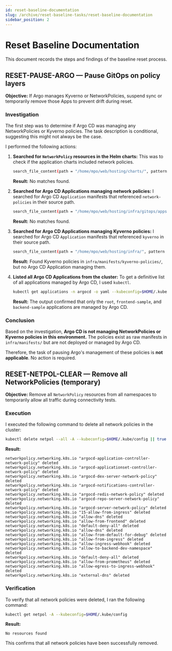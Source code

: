 ```yaml
---
id: reset-baseline-documentation
slug: /archive/reset-baseline-tasks/reset-baseline-documentation
sidebar_position: 2
---
```


# Reset Baseline Documentation

This document records the steps and findings of the baseline reset process.

## RESET-PAUSE-ARGO — Pause GitOps on policy layers

**Objective:** If Argo manages Kyverno or NetworkPolicies, suspend sync or temporarily remove those Apps to prevent drift during reset.

### Investigation

The first step was to determine if Argo CD was managing any NetworkPolicies or Kyverno policies. The task description is conditional, suggesting this might not always be the case.

I performed the following actions:

1.  **Searched for `NetworkPolicy` resources in the Helm charts:** This was to check if the application charts included network policies.

    ```bash
    search_file_content(path = "/home/mpo/web/hosting/charts/", pattern = "kind: NetworkPolicy")
    ```

    **Result:** No matches found.

2.  **Searched for Argo CD Applications managing network policies:** I searched for Argo CD `Application` manifests that referenced `network-policies` in their source path.

    ```bash
    search_file_content(path = "/home/mpo/web/hosting/infra/gitops/apps/", pattern = "network-policies")
    ```

    **Result:** No matches found.

3.  **Searched for Argo CD Applications managing Kyverno policies:** I searched for Argo CD `Application` manifests that referenced `kyverno` in their source path.

    ```bash
    search_file_content(path = "/home/mpo/web/hosting/infra/", pattern = "kyverno")
    ```

    **Result:** Found Kyverno policies in `infra/manifests/kyverno-policies/`, but no Argo CD Application managing them.

4.  **Listed all Argo CD Applications from the cluster:** To get a definitive list of all applications managed by Argo CD, I used `kubectl`.

    ```bash
    kubectl get applications -n argocd -o yaml --kubeconfig=$HOME/.kube/config
    ```

    **Result:** The output confirmed that only the `root`, `frontend-sample`, and `backend-sample` applications are managed by Argo CD.

### Conclusion

Based on the investigation, **Argo CD is not managing NetworkPolicies or Kyverno policies in this environment.** The policies exist as raw manifests in `infra/manifests/` but are not deployed or managed by Argo CD.

Therefore, the task of pausing Argo's management of these policies is **not applicable**. No action is required.

## RESET-NETPOL-CLEAR — Remove all NetworkPolicies (temporary)

**Objective:** Remove all `NetworkPolicy` resources from all namespaces to temporarily allow all traffic during connectivity tests.

### Execution

I executed the following command to delete all network policies in the cluster:

```bash
kubectl delete netpol --all -A --kubeconfig=$HOME/.kube/config || true
```

**Result:**

```
networkpolicy.networking.k8s.io "argocd-application-controller-network-policy" deleted
networkpolicy.networking.k8s.io "argocd-applicationset-controller-network-policy" deleted
networkpolicy.networking.k8s.io "argocd-dex-server-network-policy" deleted
networkpolicy.networking.k8s.io "argocd-notifications-controller-network-policy" deleted
networkpolicy.networking.k8s.io "argocd-redis-network-policy" deleted
networkpolicy.networking.k8s.io "argocd-repo-server-network-policy" deleted
networkpolicy.networking.k8s.io "argocd-server-network-policy" deleted
networkpolicy.networking.k8s.io "15-allow-from-ingress" deleted
networkpolicy.networking.k8s.io "allow-dns" deleted
networkpolicy.networking.k8s.io "allow-from-frontend" deleted
networkpolicy.networking.k8s.io "default-deny-all" deleted
networkpolicy.networking.k8s.io "allow-dns" deleted
networkpolicy.networking.k8s.io "allow-from-default-for-debug" deleted
networkpolicy.networking.k8s.io "allow-from-ingress" deleted
networkpolicy.networking.k8s.io "allow-ingress-webhook" deleted
networkpolicy.networking.k8s.io "allow-to-backend-dev-namespace" deleted
networkpolicy.networking.k8s.io "default-deny-all" deleted
networkpolicy.networking.k8s.io "allow-from-prometheus" deleted
networkpolicy.networking.k8s.io "allow-egress-to-ingress-webhook" deleted
networkpolicy.networking.k8s.io "external-dns" deleted
```

### Verification

To verify that all network policies were deleted, I ran the following command:

```bash
kubectl get netpol -A --kubeconfig=$HOME/.kube/config
```

**Result:**

```
No resources found
```

This confirms that all network policies have been successfully removed.
